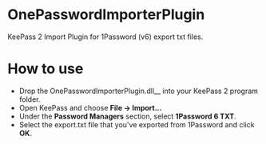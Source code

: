 OnePasswordImporterPlugin
=========================

KeePass 2 Import Plugin for 1Password (v6) export txt files.

# How to use
* Drop the OnePasswordImporterPlugin.dll__ into your KeePass 2 program folder.
* Open KeePass and choose __File -> Import...__
* Under the __Password Managers__ section, select __1Password 6 TXT__.
* Select the export.txt file that you've exported from 1Password and click __OK__.
